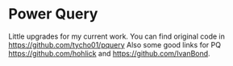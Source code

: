 # Power Query
  Little upgrades for my current work.
  You can find original code in https://github.com/tycho01/pquery
  Also some good links for PQ https://github.com/hohlick and https://github.com/IvanBond. 
